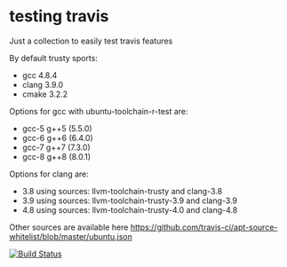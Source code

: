 # testing travis
Just a collection to easily test travis features

By default trusty sports:

* gcc 4.8.4
* clang 3.9.0
* cmake 3.2.2

Options for gcc with ubuntu-toolchain-r-test are:

* gcc-5 g++5 (5.5.0) 
* gcc-6 g++6 (6.4.0) 
* gcc-7 g++7 (7.3.0) 
* gcc-8 g++8 (8.0.1) 

Options for clang are:

* 3.8 using sources: llvm-toolchain-trusty and clang-3.8
* 3.9 using sources: llvm-toolchain-trusty-3.9 and clang-3.9
* 4.8 using sources: llvm-toolchain-trusty-4.0 and clang-4.8


Other sources are available here https://github.com/travis-ci/apt-source-whitelist/blob/master/ubuntu.json

[![Build Status](https://travis-ci.org/simogasp/travisTests.svg?branch=trustyMatrix)](https://travis-ci.org/simogasp/travisTests)
